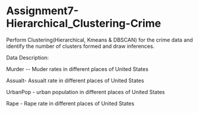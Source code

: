 # Assignment7-Hierarchical_Clustering-Crime

Perform Clustering(Hierarchical, Kmeans &amp; DBSCAN) for the crime data and identify the number of clusters formed and draw inferences.  

Data Description: 

Murder -- Muder rates in different places of United States 

Assualt- Assualt rate in different places of United States 

UrbanPop - urban population in different places of United States 

Rape - Rape rate in different places of United States

